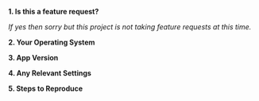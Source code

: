 **1. Is this a feature request?**

*If yes then sorry but this project is not taking feature requests at this time.*

**2. Your Operating System**

**3. App Version**

**4. Any Relevant Settings**

**5. Steps to Reproduce**

